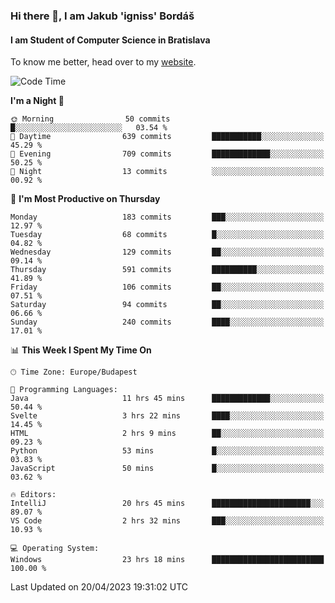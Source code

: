 ### Hi there 👋, I am Jakub 'igniss' Bordáš

#### I am Student of Computer Science in Bratislava
To know me better, head over to my [website](https://bordas.sk).


<!--START_SECTION:waka-->
![Code Time](http://img.shields.io/badge/Code%20Time-1%2C131%20hrs%2029%20mins-blue)

**I'm a Night 🦉** 

```text
🌞 Morning                50 commits          █░░░░░░░░░░░░░░░░░░░░░░░░   03.54 % 
🌆 Daytime                639 commits         ███████████░░░░░░░░░░░░░░   45.29 % 
🌃 Evening                709 commits         █████████████░░░░░░░░░░░░   50.25 % 
🌙 Night                  13 commits          ░░░░░░░░░░░░░░░░░░░░░░░░░   00.92 % 
```
📅 **I'm Most Productive on Thursday** 

```text
Monday                   183 commits         ███░░░░░░░░░░░░░░░░░░░░░░   12.97 % 
Tuesday                  68 commits          █░░░░░░░░░░░░░░░░░░░░░░░░   04.82 % 
Wednesday                129 commits         ██░░░░░░░░░░░░░░░░░░░░░░░   09.14 % 
Thursday                 591 commits         ██████████░░░░░░░░░░░░░░░   41.89 % 
Friday                   106 commits         ██░░░░░░░░░░░░░░░░░░░░░░░   07.51 % 
Saturday                 94 commits          ██░░░░░░░░░░░░░░░░░░░░░░░   06.66 % 
Sunday                   240 commits         ████░░░░░░░░░░░░░░░░░░░░░   17.01 % 
```


📊 **This Week I Spent My Time On** 

```text
🕑︎ Time Zone: Europe/Budapest

💬 Programming Languages: 
Java                     11 hrs 45 mins      █████████████░░░░░░░░░░░░   50.44 % 
Svelte                   3 hrs 22 mins       ████░░░░░░░░░░░░░░░░░░░░░   14.45 % 
HTML                     2 hrs 9 mins        ██░░░░░░░░░░░░░░░░░░░░░░░   09.23 % 
Python                   53 mins             █░░░░░░░░░░░░░░░░░░░░░░░░   03.83 % 
JavaScript               50 mins             █░░░░░░░░░░░░░░░░░░░░░░░░   03.62 % 

🔥 Editors: 
IntelliJ                 20 hrs 45 mins      ██████████████████████░░░   89.07 % 
VS Code                  2 hrs 32 mins       ███░░░░░░░░░░░░░░░░░░░░░░   10.93 % 

💻 Operating System: 
Windows                  23 hrs 18 mins      █████████████████████████   100.00 % 
```


 Last Updated on 20/04/2023 19:31:02 UTC
<!--END_SECTION:waka-->

